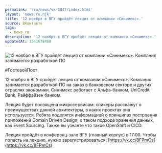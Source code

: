 ```yaml
---
permalink: '/ru/news/vk-5847/index.html'
layout: 'news.ru.njk'
title: '12 ноября в ВГУ пройдёт лекция от компании «Синимекс».'
source: ВКонтакте
tags:
  - news_ru
description: '12 ноября в ВГУ пройдёт лекция от компании «Синимекс».'
updatedAt: 1541678460
---
```

![12 ноября в ВГУ пройдёт лекция от компании «Синимекс». Компания занимается разработкой ПО](https://sun9-7.userapi.com/impf/c848624/v848624332/b73cd/hfiHz8AesAs.jpg?size=1280x848&quality=96&sign=1a120701aadaadcb3c58bb0f90f98096&c_uniq_tag=p9oYAMfVqqJi7LFTy9Cz_N6a8KQgZBe9apV2GVnA1nM&type=album)

#ГостевойПост

12 ноября в ВГУ пройдёт лекция от компании «Синимекс». Компания занимается разработкой ПО на заказ в банковском секторе и других отраслях экономики. Синимекс работает с Альфа-банком, UniCredit Bank, Райффайзен банком.

Лекция будет посвящена микросервисам: спикеры расскажут о преимуществах данной архитектуры, в каких проектах она используется. Ребята поделятся информацией о принципах построения приложений Domain Driven Design, о таком подходе хранения данных, как Event Sourcing. Также вы узнаете что такое OpenShift и CICD.

Лекция пройдёт в конференц-зале ВГУ (главный корпус) в 17:00.
Чтобы попасть на лекцию, нужно зарегистрироваться: [https://vk.cc/8FPmCs](https://vk.cc/8FPmCs)
